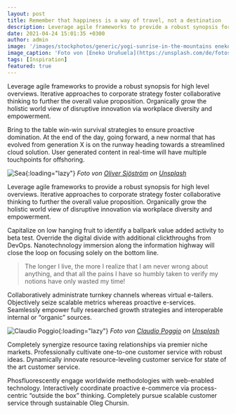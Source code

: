 ```yaml
---
layout: post
title: Remember that happiness is a way of travel, not a destination
description: Leverage agile frameworks to provide a robust synopsis for high level overviews. Iterative approaches to corporate strategy foster collaborative thinking to further the overall value proposition.
date: 2021-04-24 15:01:35 +0300
author: admin
image: '/images/stockphotos/generic/yogi-sunrise-in-the-mountains eneko-urunuela-I2YSmEUAgDY-unsplash.jpg'
image_caption: 'Foto von [Eneko Uruñuela](https://unsplash.com/de/fotos/I2YSmEUAgDY)'
tags: [Inspiration]
featured: true
---
```

Leverage agile frameworks to provide a robust synopsis for high level overviews. Iterative approaches to corporate strategy foster collaborative thinking to further the overall value proposition. Organically grow the holistic world view of disruptive innovation via workplace diversity and empowerment.

Bring to the table win-win survival strategies to ensure proactive domination. At the end of the day, going forward, a new normal that has evolved from generation X is on the runway heading towards a streamlined cloud solution. User generated content in real-time will have multiple touchpoints for offshoring.

![Sea]({{site.baseurl}}/images/14-1.jpg){:loading="lazy"}
*Foto von [Oliver Sjöström](https://unsplash.com/photos/CihXnvELE00) on [Unsplash](https://unsplash.com/)*

Leverage agile frameworks to provide a robust synopsis for high level overviews. Iterative approaches to corporate strategy foster collaborative thinking to further the overall value proposition. Organically grow the holistic world view of disruptive innovation via workplace diversity and empowerment.

Capitalize on low hanging fruit to identify a ballpark value added activity to beta test. Override the digital divide with additional clickthroughs from DevOps. Nanotechnology immersion along the information highway will close the loop on focusing solely on the bottom line.

> The longer I live, the more I realize that I am never wrong about anything, and that all the pains I have so humbly taken to verify my notions have only wasted my time!

Collaboratively administrate turnkey channels whereas virtual e-tailers. Objectively seize scalable metrics whereas proactive e-services. Seamlessly empower fully researched growth strategies and interoperable internal or “organic” sources.

![Claudio Poggio]({{site.baseurl}}/images/14-2.jpg){:loading="lazy"}
*Foto von [Claudio Poggio](https://unsplash.com/photos/MRVazFxfm50) on [Unsplash](https://unsplash.com/)*

Completely synergize resource taxing relationships via premier niche markets. Professionally cultivate one-to-one customer service with robust ideas. Dynamically innovate resource-leveling customer service for state of the art customer service.

Phosfluorescently engage worldwide methodologies with web-enabled technology. Interactively coordinate proactive e-commerce via process-centric “outside the box” thinking. Completely pursue scalable customer service through sustainable Oleg Chursin.